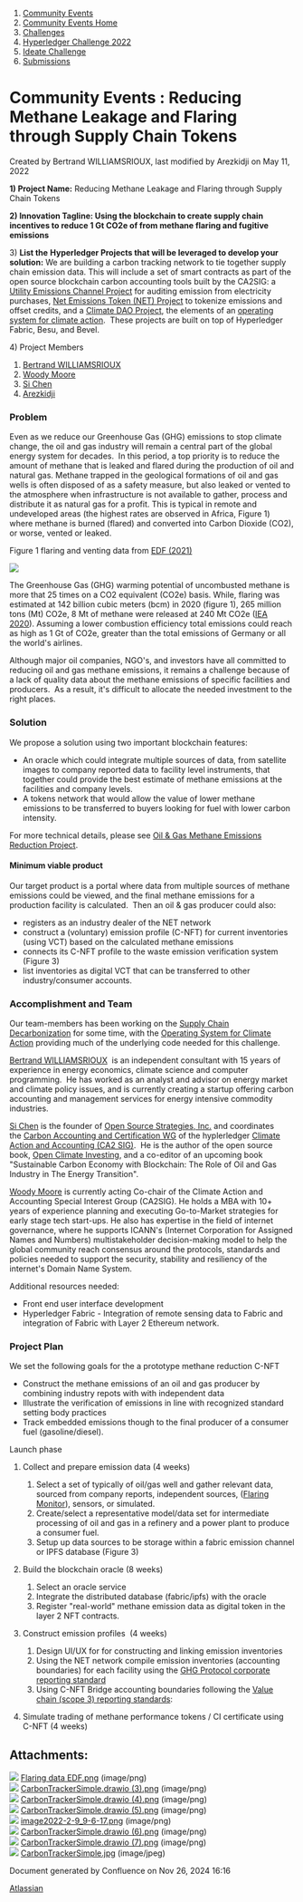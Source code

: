 1. [Community Events](index.html)
2. [Community Events Home](Community-Events-Home_21790731.html)
3. [Challenges](Challenges_21792347.html)
4. [Hyperledger Challenge 2022](Hyperledger-Challenge-2022_21792351.html)
5. [Ideate Challenge](Ideate-Challenge_21792356.html)
6. [Submissions](Submissions_21790825.html)

# Community Events : Reducing Methane Leakage and Flaring through Supply Chain Tokens

Created by Bertrand WILLIAMSRIOUX, last modified by Arezkidji on May 11, 2022

**1) Project Name:** Reducing Methane Leakage and Flaring through Supply Chain Tokens

**2) Innovation Tagline: Using the blockchain to create supply chain incentives to reduce 1 Gt CO2e of from methane flaring and fugitive emissions** 

3) **List the** **Hyperledger Projects that will be leveraged to develop your solution:** We are building a carbon tracking network to tie together supply chain emission data. This will include a set of smart contracts as part of the open source blockchain carbon accounting tools built by the CA2SIG: a [Utility Emissions Channel Project](https://lf-hyperledger.atlassian.net/wiki/display/CASIG/Utility+Emissions+Channel+Project) for auditing emission from electricity purchases, [Net Emissions Token (NET) Project](https://lf-hyperledger.atlassian.net/wiki/display/CASIG/Emissions+Tokens+Network+Project) to tokenize emissions and offset credits, and a [Climate DAO Project](https://lf-hyperledger.atlassian.net/wiki/display/CASIG/DAO+Project), the elements of an [operating system for climate action](https://lf-hyperledger.atlassian.net/wiki/display/CASIG/Operating+System+for+Climate+Action).  These projects are built on top of Hyperledger Fabric, Besu, and Bevel.

4\) Project Members

1. [Bertrand WILLIAMSRIOUX](https://lf-hyperledger.atlassian.net/wiki/people/712020:57613290-3ad4-4f53-8166-19a9bdb9c047?ref=confluence)
2. [Woody Moore](https://lf-hyperledger.atlassian.net/wiki/people/70121:310f5eae-a11b-435a-ae52-42b0a796fe0b?ref=confluence)
3. [Si Chen](https://lf-hyperledger.atlassian.net/wiki/people/557058:c49c10c4-25bf-4187-b582-b521c3c33223?ref=confluence)
4. [Arezkidji](https://lf-hyperledger.atlassian.net/wiki/people/557058:f648e1dc-1c53-470f-a796-f2f1c040b884?ref=confluence)

### Problem

Even as we reduce our Greenhouse Gas (GHG) emissions to stop climate change, the oil and gas industry will remain a central part of the global energy system for decades.  In this period, a top priority is to reduce the amount of methane that is leaked and flared during the production of oil and natural gas. Methane trapped in the geological formations of oil and gas wells is often disposed of as a safety measure, but also leaked or vented to the atmosphere when infrastructure is not available to gather, process and distribute it as natural gas for a profit. This is typical in remote and undeveloped areas (the highest rates are observed in Africa, Figure 1) where methane is burned (flared) and converted into Carbon Dioxide (CO2), or worse, vented or leaked. 

Figure 1 flaring and venting data from [EDF (2021)](https://business.edf.org/files/ESG-by-EDF-Flaring-Report-Book-V2-Reduced.pdf) 

![](attachments/21792644/21792645.png?width=463)

The Greenhouse Gas (GHG) warming potential of uncombusted methane is more that 25 times on a CO2 equivalent (CO2e) basis. While, flaring was estimated at 142 billion cubic meters (bcm) in 2020 (figure 1), 265 million tons (Mt) CO2e, 8 Mt of methane were released at 240 Mt CO2e ([IEA 2020](https://www.iea.org/reports/flaring-emissions)). Assuming a lower combustion efficiency total emissions could reach as high as 1 Gt of CO2e, greater than the total emissions of Germany or all the world's airlines.   

Although major oil companies, NGO's, and investors have all committed to reducing oil and gas methane emissions, it remains a challenge because of a lack of quality data about the methane emissions of specific facilities and producers.  As a result, it's difficult to allocate the needed investment to the right places.

### Solution

We propose a solution using two important blockchain features:

- An oracle which could integrate multiple sources of data, from satellite images to company reported data to facility level instruments, that together could provide the best estimate of methane emissions at the facilities and company levels.
- A tokens network that would allow the value of lower methane emissions to be transferred to buyers looking for fuel with lower carbon intensity.

For more technical details, please see [Oil &amp; Gas Methane Emissions Reduction Project](https://lf-hyperledger.atlassian.net/wiki/spaces/CASIG/pages/19008903/Supply+chain+tokens+for+oil+gas+emissions+reductions). 

#### Minimum viable product

Our target product is a portal where data from multiple sources of methane emissions could be viewed, and the final methane emissions for a production facility is calculated.  Then an oil &amp; gas producer could also:

- registers as an industry dealer of the NET network
- construct a (voluntary) emission profile (C-NFT) for current inventories (using VCT) based on the calculated methane emissions
- connects its C-NFT profile to the waste emission verification system (Figure 3)
- list inventories as digital VCT that can be transferred to other industry/consumer accounts.

### Accomplishment and Team

Our team-members has been working on the [Supply Chain Decarbonization](https://lf-hyperledger.atlassian.net/wiki/spaces/CASIG/pages/19006065/Supply+Chain+Decarbonization) for some time, with the [Operating System for Climate Action](https://lf-hyperledger.atlassian.net/wiki/spaces/CASIG/pages/19005889/Operating+System+for+Climate+Action) providing much of the underlying code needed for this challenge.

[Bertrand WILLIAMSRIOUX](https://lf-hyperledger.atlassian.net/wiki/people/712020:57613290-3ad4-4f53-8166-19a9bdb9c047?ref=confluence)  is an independent consultant with 15 years of experience in energy economics, climate science and computer programming.  He has worked as an analyst and advisor on energy market and climate policy issues, and is currently creating a startup offering carbon accounting and management services for energy intensive commodity industries.

[Si Chen](https://lf-hyperledger.atlassian.net/wiki/people/557058:c49c10c4-25bf-4187-b582-b521c3c33223?ref=confluence) is the founder of [Open Source Strategies, Inc.](https://www.opensourcestrategies.com/) and coordinates the [Carbon Accounting and Certification WG](https://lf-hyperledger.atlassian.net/wiki/spaces/CASIG/pages/19005779/Carbon+Accounting+and+Certification+WG) of the hyplerledger [Climate Action and Accounting (CA2 SIG)](https://lf-hyperledger.atlassian.net/wiki/spaces/CASIG/overview).  He is the author of the open source book, [Open Climate Investing](https://climate-investing-book.opensourcestrategies.com/v/main/book), and a co-editor of an upcoming book "Sustainable Carbon Economy with Blockchain: The Role of Oil and Gas Industry in The Energy Transition". 

[Woody Moore](https://lf-hyperledger.atlassian.net/wiki/people/70121:310f5eae-a11b-435a-ae52-42b0a796fe0b?ref=confluence) is currently acting Co-chair of the Climate Action and Accounting Special Interest Group (CA2SIG). He holds a MBA with 10+ years of experience planning and executing Go-to-Market strategies for early stage tech start-ups. He also has expertise in the field of internet governance, where he supports ICANN's (Internet Corporation for Assigned Names and Numbers) multistakeholder decision-making model to help the global community reach consensus around the protocols, standards and policies needed to support the security, stability and resiliency of the internet's Domain Name System.

Additional resources needed:

- Front end user interface development
- Hyperledger Fabric - Integration of remote sensing data to Fabric and integration of Fabric with Layer 2 Ethereum network.

### Project Plan

We set the following goals for the a prototype methane reduction C-NFT

- Construct the methane emissions of an oil and gas producer by combining industry repots with with independent data
- Illustrate the verification of emissions in line with recognized standard setting body practices
- Track embedded emissions though to the final producer of a consumer fuel (gasoline/diesel).

Launch phase

1. Collect and prepare emission data (4 weeks)
   
   1. Select a set of typically of oil/gas well and gather relevant data, sourced from company reports, independent sources, ([Flaring Monitor](https://github.com/flaringmonitor)), sensors, or simulated.
   2. Create/select a representative model/data set for intermediate processing of oil and gas in a refinery and a power plant to produce a consumer fuel.
   3. Setup up data sources to be storage within a fabric emission channel or IPFS database (Figure 3)
2. Build the blockchain oracle (8 weeks)
   
   1. Select an oracle service
   2. Integrate the distributed database (fabric/ipfs) with the oracle
   3. Register "real-world" methane emission data as digital token in the layer 2 NFT contracts.
3. Construct emission profiles  (4 weeks)
   
   1. Design UI/UX for for constructing and linking emission inventories
   2. Using the NET network compile emission inventories (accounting boundaries) for each facility using the [GHG Protocol corporate reporting standard](https://ghgprotocol.org/corporate-standard)
   3. Using C-NFT Bridge accounting boundaries following the [Value chain (scope 3) reporting standards](https://ghgprotocol.org/standards/scope-3-standard):
4. Simulate trading of methane performance tokens / CI certificate using C-NFT (4 weeks)

## Attachments:

![](images/icons/bullet_blue.gif) [Flaring data EDF.png](attachments/21792644/21792645.png) (image/png)  
![](images/icons/bullet_blue.gif) [CarbonTrackerSimple.drawio (3).png](attachments/21792644/21792646.png) (image/png)  
![](images/icons/bullet_blue.gif) [CarbonTrackerSimple.drawio (4).png](attachments/21792644/21792647.png) (image/png)  
![](images/icons/bullet_blue.gif) [CarbonTrackerSimple.drawio (5).png](attachments/21792644/21792648.png) (image/png)  
![](images/icons/bullet_blue.gif) [image2022-2-9\_9-6-17.png](attachments/21792644/21792658.png) (image/png)  
![](images/icons/bullet_blue.gif) [CarbonTrackerSimple.drawio (6).png](attachments/21792644/21792674.png) (image/png)  
![](images/icons/bullet_blue.gif) [CarbonTrackerSimple.drawio (7).png](attachments/21792644/21792675.png) (image/png)  
![](images/icons/bullet_blue.gif) [CarbonTrackerSimple.jpg](attachments/21792644/21792710.jpg) (image/jpeg)

Document generated by Confluence on Nov 26, 2024 16:16

[Atlassian](http://www.atlassian.com/)
